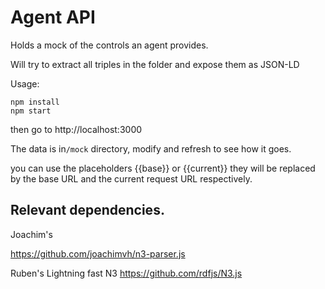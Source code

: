 # Agent API

Holds a mock of the controls an agent provides.

Will try to extract all triples in the folder and expose them as JSON-LD

Usage:

```
npm install
npm start
```

then go to http://localhost:3000

The data is in`/mock` directory, modify and refresh to see how it goes.

you can use the placeholders {{base}} or {{current}} they will be replaced by the base URL and the current request URL respectively.

## Relevant dependencies. 

Joachim's 

https://github.com/joachimvh/n3-parser.js

Ruben's 
Lightning fast N3 https://github.com/rdfjs/N3.js